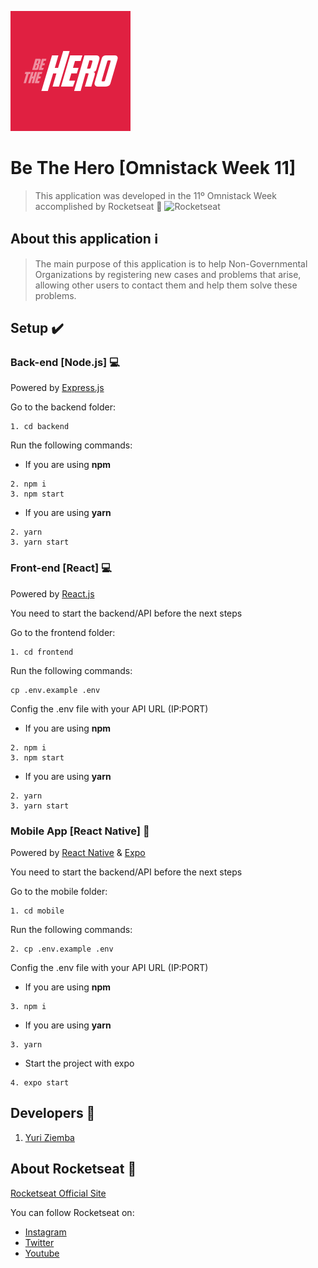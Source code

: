 ![Be The Hero Icon](./mobile/assets/icon.png)

# Be The Hero [Omnistack Week 11]

> This application was developed in the 11º Omnistack Week accomplished by Rocketseat 🚀
> ![Rocketseat](https://rocketseat.com.br/static/og.png)

## About this application ℹ️

> The main purpose of this application is to help Non-Governmental Organizations by registering new cases and problems that arise, allowing other users to contact them and help them solve these problems.

## Setup ✔️

### **Back-end** [Node.js] 💻

Powered by [Express.js](https://expressjs.com/pt-br/)

Go to the backend folder:

```
1. cd backend
```

Run the following commands:

- If you are using **npm**

```
2. npm i
3. npm start
```

- If you are using **yarn**

```
2. yarn
3. yarn start
```

### **Front-end** [React] 💻

Powered by [React.js](https://reactjs.org)

You need to start the backend/API before the next steps

Go to the frontend folder:

```
1. cd frontend
```

Run the following commands:

```
cp .env.example .env
```

Config the .env file with your API URL (IP:PORT)

- If you are using **npm**

```
2. npm i
3. npm start
```

- If you are using **yarn**

```
2. yarn
3. yarn start
```

### **Mobile App** [React Native] 📱

Powered by [React Native](https://reactnative.dev/) & [Expo](https://expo.io/)

You need to start the backend/API before the next steps

Go to the mobile folder:

```
1. cd mobile
```

Run the following commands:

```
2. cp .env.example .env
```

Config the .env file with your API URL (IP:PORT)

- If you are using **npm**

```
3. npm i
```

- If you are using **yarn**

```
3. yarn
```

- Start the project with expo

```
4. expo start
```

## Developers 🤖

1. [Yuri Ziemba](https://github.com/Yuziem14/)

## About Rocketseat 🚀

[Rocketseat Official Site](https://rocketseat.com.br/)

You can follow Rocketseat on:

- [Instagram](https://www.instagram.com/rocketseat_oficial)
- [Twitter](https://twitter.com/rocketseat)
- [Youtube](https://www.youtube.com/rocketseat)
